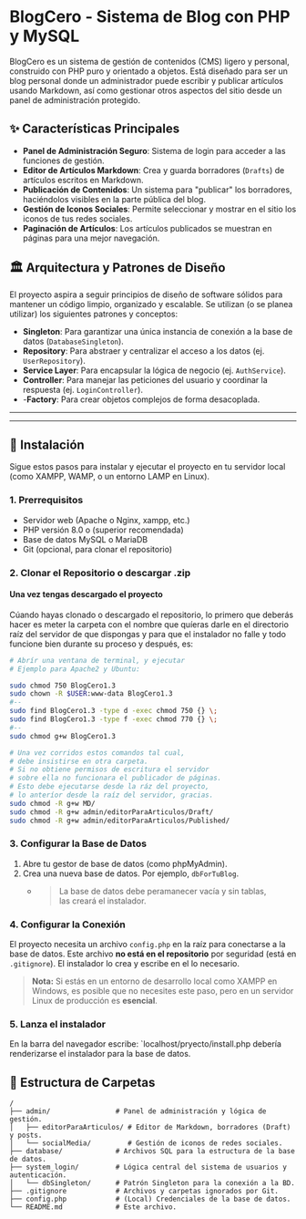 # BlogCero - Sistema de Blog con PHP y MySQL

BlogCero es un sistema de gestión de contenidos (CMS) ligero y personal, construido con PHP puro y orientado a objetos. Está diseñado para ser un blog personal donde un administrador puede escribir y publicar artículos usando Markdown, así como gestionar otros aspectos del sitio desde un panel de administración protegido.

## ✨ Características Principales

- **Panel de Administración Seguro**: Sistema de login para acceder a las funciones de gestión.
- **Editor de Artículos Markdown**: Crea y guarda borradores (`Drafts`) de artículos escritos en Markdown.
- **Publicación de Contenidos**: Un sistema para "publicar" los borradores, haciéndolos visibles en la parte pública del blog.
- **Gestión de Iconos Sociales**: Permite seleccionar y mostrar en el sitio los iconos de tus redes sociales.
- **Paginación de Artículos**: Los artículos publicados se muestran en páginas para una mejor navegación.

## 🏛️ Arquitectura y Patrones de Diseño

El proyecto aspira a seguir principios de diseño de software sólidos para mantener un código limpio, organizado y escalable. Se utilizan (o se planea utilizar) los siguientes patrones y conceptos:

- **Singleton**: Para garantizar una única instancia de conexión a la base de datos (`DatabaseSingleton`).
- **Repository**: Para abstraer y centralizar el acceso a los datos (ej. `UserRepository`).
- **Service Layer**: Para encapsular la lógica de negocio (ej. `AuthService`).
- **Controller**: Para manejar las peticiones del usuario y coordinar la respuesta (ej. `LoginController`).
- -**Factory**: Para crear objetos complejos de forma desacoplada.

---


---

## 🚀 Instalación

Sigue estos pasos para instalar y ejecutar el proyecto en tu servidor local (como XAMPP, WAMP, o un entorno LAMP en Linux).

### 1. Prerrequisitos

- Servidor web (Apache o Nginx, xampp, etc.)
- PHP versión 8.0 o (superior recomendada)
- Base de datos MySQL o MariaDB
- Git (opcional, para clonar el repositorio)

### 2. Clonar el Repositorio o descargar .zip


#### Una vez tengas descargado el proyecto

Cúando hayas clonado o descargado el repositorio, lo primero que deberás hacer es meter la carpeta con el nombre que quíeras darle en el directorio raíz del servidor de que dispongas y para que el instalador no falle y todo funcione bien durante su proceso y después, es:

```bash
# Abrír una ventana de terminal, y ejecutar
# Ejemplo para Apache2 y Ubuntu:

sudo chmod 750 BlogCero1.3
sudo chown -R $USER:www-data BlogCero1.3
#--
sudo find BlogCero1.3 -type d -exec chmod 750 {} \;
sudo find BlogCero1.3 -type f -exec chmod 770 {} \;
#--
sudo chmod g+w BlogCero1.3

# Una vez corridos estos comandos tal cual,
# debe insistirse en otra carpeta.
# Si no obtiene permisos de escritura el servidor
# sobre ella no funcionara el publicador de páginas.
# Esto debe ejecutarse desde la ráz del proyecto,
# lo anteríor desde la raíz del servidor, gracias.
sudo chmod -R g+w MD/
sudo chmod -R g+w admin/editorParaArticulos/Draft/
sudo chmod -R g+w admin/editorParaArticulos/Published/
```

### 3. Configurar la Base de Datos

1. Abre tu gestor de base de datos (como phpMyAdmin).
2. Crea una nueva base de datos. Por ejemplo, `dbForTuBlog`.
    - > La base de datos debe peramanecer vacía y sin tablas,  
    las creará el instalador.

### 4. Configurar la Conexión

El proyecto necesita un archivo `config.php` en la raíz para conectarse a la base de datos. Este archivo **no está en el repositorio** por seguridad (está en `.gitignore`). El instalador lo crea y escribe en el lo necesario.

> **Nota:** Si estás en un entorno de desarrollo local como XAMPP en Windows, es posible que no necesites este paso, pero en un servidor Linux de producción es **esencial**.

### 5. Lanza el instalador

En la barra del navegador escribe: `localhost/pryecto/install.php
debería renderizarse el instalador para la base de datos.


## 📂 Estructura de Carpetas

```
/
├── admin/                # Panel de administración y lógica de gestión.
│   ├── editorParaArticulos/ # Editor de Markdown, borradores (Draft) y posts.
│   └── socialMedia/         # Gestión de iconos de redes sociales.
├── database/             # Archivos SQL para la estructura de la base de datos.
├── system_login/         # Lógica central del sistema de usuarios y autenticación.
│   └── dbSingleton/      # Patrón Singleton para la conexión a la BD.
├── .gitignore            # Archivos y carpetas ignorados por Git.
├── config.php            # (Local) Credenciales de la base de datos.
└── README.md             # Este archivo.
```
